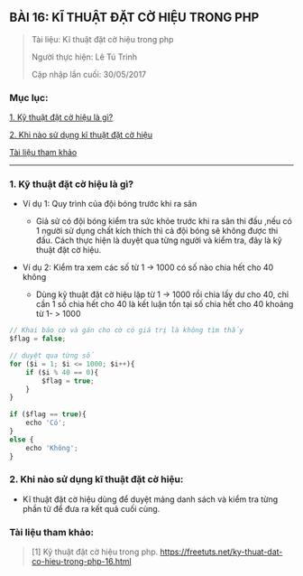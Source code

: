 ## BÀI 16: KĨ THUẬT ĐẶT CỜ HIỆU TRONG PHP

> Tài liệu: Kĩ thuật đặt cờ hiệu trong php
> 
> Người thực hiện: Lê Tú Trinh
>
> Cập nhập lần cuối: 30/05/2017

### Mục lục:

[1. Kỹ thuật đặt cờ hiệu là gì?](#1)

[2. Khi nào sử dụng kĩ thuật đặt cờ hiệu](#2)

[Tài liệu tham khảo](#3)

***

<a name="1"></a>
### 1. Kỹ thuật đặt cờ hiệu là gì?

- Ví dụ 1: Quy trình của đội bóng trước khi ra sân

	+ Giả sử có đội bóng kiểm tra sức khỏe trước khi ra sân thi đấu ,nếu có 1 người sử dụng chất kích thích thì cả đội bóng sẽ không được thi đấu. Cách thực hiện là duyệt qua từng người và kiểm tra, đây là kỹ thuật đặt cờ hiệu.

- Ví dụ 2: Kiểm tra xem các số từ 1 -> 1000 có số nào chia hết cho 40 không
	+ Dùng kỹ thuật đặt cờ hiệu lặp từ 1 -> 1000 rồi chia lấy dư cho 40, chỉ cần 1 số chia hết cho 40 là kết luận tồn tại số chia hết cho 40 khoảng từ 1- > 1000

```javascript
// Khai báo cờ và gán cho cờ có giá trị là không tìm thấy
$flag = false;
  
// duyệt qua từng số
for ($i = 1; $i <= 1000; $i++){
    if ($i % 40 == 0){
        $flag = true;
    }
}
  
if ($flag == true){
    echo 'Có';
}
else {
    echo 'Không';
}
```

<a name="2"></a>
### 2. Khi nào sử dụng kĩ thuật đặt cờ hiệu:

- Kĩ thuật đặt cờ hiệu dùng để duyệt mảng danh sách và kiểm tra từng phần tử để đưa ra kết quả cuối cùng.

<a name="3"></a>
### Tài liệu tham khảo:

> [1] Kỹ thuật đặt cờ hiệu trong php. https://freetuts.net/ky-thuat-dat-co-hieu-trong-php-16.html